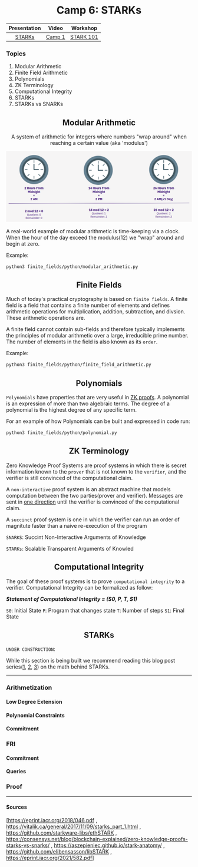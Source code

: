 <div align="center">
    <h1>Camp 6: STARKs</h1>

|Presentation|Video|Workshop
|:----:|:----:|:----:|
|[STARKs](https://drive.google.com/file/d/1asONnOcSnRJwMXF-Zx1uJBdpbMrLYnmE/view?usp=sharing)|[Camp 1](https://www.youtube.com/watch?v=7p60e7RzuMs)|[STARK 101](https://starkware.co/stark-101)|

</div>

### Topics

<ol>
    <li>Modular Arithmetic</li>
    <li>Finite Field Arithmetic</li>
    <li>Polynomials</li>
    <li>ZK Terminology</li>
    <li>Computational Integrity</li>
    <li>STARKs</li>
    <li>STARKs vs SNARKs</li>
</ol>

<div align="center">
    <h2 id="modular_arithmetic">Modular Arithmetic</h2>
    <p>A system of arithmetic for integers where numbers "wrap around" when reaching a certain value (aka 'modulus')</p>
    <img src="../misc/modular.png">
</div>

A real-world example of modular arithmetic is time-keeping via a clock. When the hour of the day exceed the modulus(12) we "wrap" around and begin at zero.

Example:

```bash
python3 finite_fields/python/modular_arithmetic.py
```

<h2 align="center" id="finite_fields">Finite Fields</h2>

Much of today's practical cryptography is based on `finite fields`. A finite field is a field that contains a finite number of elements and defines arithmetic operations for multiplication, addition, subtraction, and divsion. These arithmetic operations are.

A finite field cannot contain sub-fields and therefore typically implements the principles of modular arithmetic over a large, irreducible prime number. The number of elements in the field is also known as its `order`.

Example:

```bash
python3 finite_fields/python/finite_field_arithmetic.py
```

<h2 align="center" id="polynomials">Polynomials</h2>

`Polynomials` have properties that are very useful in [ZK proofs](https://www.youtube.com/watch?v=iAaSQfZ-2AM). A polynomial is an expression of more than two algebraic terms. The degree of a polynomial is the highest degree of any specific term.

For an example of how Polynomials can be built and expressed in code run:

```bash
python3 finite_fields/python/polynomial.py
```

<h2 align="center" id="zk_terminology">ZK Terminology</h2>

Zero Knowledge Proof Systems are proof systems in which there is secret information known to the `prover` that is not known to the `verifier`, and the verifier is still convinced of the computational claim.

A `non-interactive` proof system is an abstract machine that models computation between the two parties(prover and verifier). Messages are sent in [one direction](https://www.youtube.com/watch?v=QJO3ROT-A4E) until the verifier is convinced of the computational claim.

A `succinct` proof system is one in which the verifier can run an order of magnitute faster than a naive re-execution of the program

`SNARKS`: Succint Non-Interactive Arguments of Knowledge

`STARKs`: Scalable Transparent Arguments of Knowled

<h2 align="center" id="computational_integrity">Computational Integrity</h2>

The goal of these proof systems is to prove `computational integrity` to a verifier. Computational Integrity can be formalized as follow:

***Statement of Computational Integrity = (S0, P, T, S1)***

`S0`: Initial State
`P`: Program that changes state
`T`: Number of steps
`S1`: Final State

<h2 align="center" id="starks">STARKs</h2>

`UNDER CONSTRUCTION`:

While this section is being built we recommend reading this blog post series([1](https://medium.com/starkware/stark-math-the-journey-begins-51bd2b063c71), [2](https://medium.com/starkware/arithmetization-i-15c046390862), [3](https://medium.com/starkware/arithmetization-ii-403c3b3f4355)) on the math behind STARKs.

<hr>

<h3>Arithmetization</h3>

<h4>Low Degree Extension</h4>

<h4>Polynomial Constraints</h4>

<h4>Commitment</h4>

<h3>FRI</h3>

<h4>Commitment</h4>

<h4>Queries</h4>

<h3>Proof</h3>

<hr>

#### Sources

[<https://eprint.iacr.org/2018/046.pdf>
, <https://vitalik.ca/general/2017/11/09/starks_part_1.html>
, <https://github.com/starkware-libs/ethSTARK>
, <https://consensys.net/blog/blockchain-explained/zero-knowledge-proofs-starks-vs-snarks/>
, <https://aszepieniec.github.io/stark-anatomy/>
, <https://github.com/elibensasson/libSTARK>
, <https://eprint.iacr.org/2021/582.pdf>]
